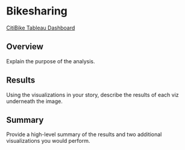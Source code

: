 # Bikesharing
[CitiBike Tableau Dashboard](https://public.tableau.com/views/CitiBikeDashboard_16308776925340/NYCCitiBikeStory?:language=en-US&publish=yes&:display_count=n&:origin=viz_share_link "CitiBike Tableau Dashboard")
## Overview
Explain the purpose of the analysis.

## Results
Using the visualizations in your story, describe the results of each viz underneath the image.

## Summary
Provide a high-level summary of the results and two additional visualizations you would perform.

